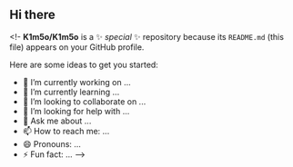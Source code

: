 




## Hi there 

<!-
**K1m5o/K1m5o** is a ✨ _special_ ✨ repository because its `README.md` (this file) appears on your GitHub profile.








Here are some ideas to get you started:

- 🔭 I’m currently working on ...
- 🌱 I’m currently learning ...
- 👯 I’m looking to collaborate on ...
- 🤔 I’m looking for help with ...
- 💬 Ask me about ...
- 📫 How to reach me: ...
- 😄 Pronouns: ...
- ⚡ Fun fact: ...
-->
